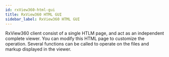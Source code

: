 ```yaml
---
id: rxView360-html-gui
title: RxView360 HTML GUI
sidebar_label: RxView360 HTML GUI
---
```


RxView360 client consist of a single HTLM page, and act as an independent complete viewer.
You can modify this HTML page to customize the operation. Several functions can be called to operate on the files and markup displayed in the viewer.
